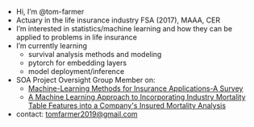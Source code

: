 - Hi, I’m @tom-farmer
- Actuary in the life insurance industry FSA (2017), MAAA, CER
- I’m interested in statistics/machine learning and how they can be applied to problems in life insurance
- I’m currently learning 
  - survival analysis methods and modeling
  - pytorch for embedding layers
  - model deployment/inference
- SOA Project Oversight Group Member on:
  - [Machine-Learning Methods for Insurance Applications-A Survey](https://www.soa.org/resources/research-reports/2019/machine-learning-methods/)
  - [A Machine Learning Approach to Incorporating Industry Mortality Table Features into a Company's Insured Mortality Analysis](https://www.soa.org/resources/research-reports/2019/2019-machine-learning-approach/)
- contact: tomfarmer2019@gmail.com

